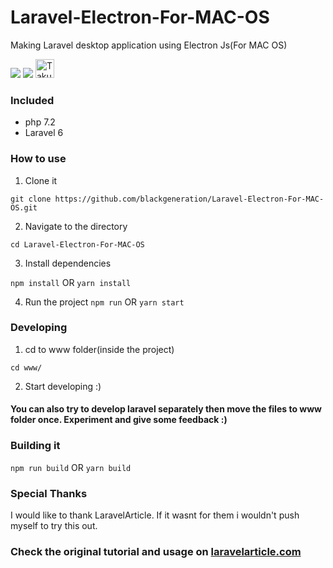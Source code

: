 # Laravel-Electron-For-MAC-OS
Making Laravel desktop application using Electron Js(For MAC OS)

<p>
    <a href="https://creativecommons.org/licenses/by/4.0/"><img src="https://badgen.net/badge/licence/CC BY 4.0/23BCCB" /></a>
    <a href="https://twitter.com/laravelarticle"><img src="https://badgen.net/badge/twitter/@deepstate44/1DA1F2?icon&label" /></a>
    <a href="https://dev.to/takunda">
  <img src="https://d2fltix0v2e0sb.cloudfront.net/dev-badge.svg" alt="Takunda Madechangu's DEV Profile" height="30" width="30">
</a>
</p>

### Included
- php 7.2
- Laravel 6

### How to use

1. Clone it 

```git clone https://github.com/blackgeneration/Laravel-Electron-For-MAC-OS.git```

2. Navigate to the directory

```cd Laravel-Electron-For-MAC-OS```

3. Install dependencies

```npm install``` OR ```yarn install```

4. Run the project
```npm run``` OR ```yarn start```

### Developing

1. cd to www folder(inside the project)

```cd www/```

2. Start developing :)

#### You can also try to develop laravel separately then move the files to www folder once. Experiment and give some feedback :)


### Building it

```npm run build``` OR ```yarn build```


### Special Thanks

I would like to thank LaravelArticle. If it wasnt for them i wouldn't push myself to try this out.


### Check the original tutorial and usage on [laravelarticle.com](https://laravelarticle.com/laravel-desktop-application-using-electron-js)
